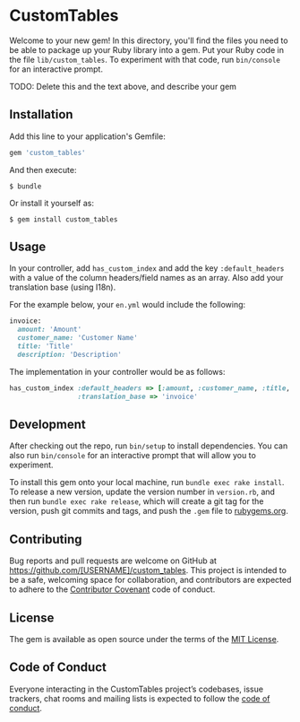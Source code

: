 # CustomTables

Welcome to your new gem! In this directory, you'll find the files you need to be able to package up your Ruby library into a gem. Put your Ruby code in the file `lib/custom_tables`. To experiment with that code, run `bin/console` for an interactive prompt.

TODO: Delete this and the text above, and describe your gem

## Installation

Add this line to your application's Gemfile:

```ruby
gem 'custom_tables'
```

And then execute:

    $ bundle

Or install it yourself as:

    $ gem install custom_tables

## Usage

In your controller, add `has_custom_index` and add the key `:default_headers` with a value of the column headers/field names as an array.  Also add your translation base (using I18n).  

For the example below, your `en.yml` would include the following:

```ruby
invoice:
  amount: 'Amount'
  customer_name: 'Customer Name'
  title: 'Title'
  description: 'Description'
```


The implementation in your controller would be as follows:
```ruby
has_custom_index :default_headers => [:amount, :customer_name, :title, :description], 
                 :translation_base => 'invoice'
```


## Development

After checking out the repo, run `bin/setup` to install dependencies. You can also run `bin/console` for an interactive prompt that will allow you to experiment.

To install this gem onto your local machine, run `bundle exec rake install`. To release a new version, update the version number in `version.rb`, and then run `bundle exec rake release`, which will create a git tag for the version, push git commits and tags, and push the `.gem` file to [rubygems.org](https://rubygems.org).

## Contributing

Bug reports and pull requests are welcome on GitHub at https://github.com/[USERNAME]/custom_tables. This project is intended to be a safe, welcoming space for collaboration, and contributors are expected to adhere to the [Contributor Covenant](http://contributor-covenant.org) code of conduct.

## License

The gem is available as open source under the terms of the [MIT License](https://opensource.org/licenses/MIT).

## Code of Conduct

Everyone interacting in the CustomTables project’s codebases, issue trackers, chat rooms and mailing lists is expected to follow the [code of conduct](https://github.com/[USERNAME]/custom_tables/blob/master/CODE_OF_CONDUCT.md).
